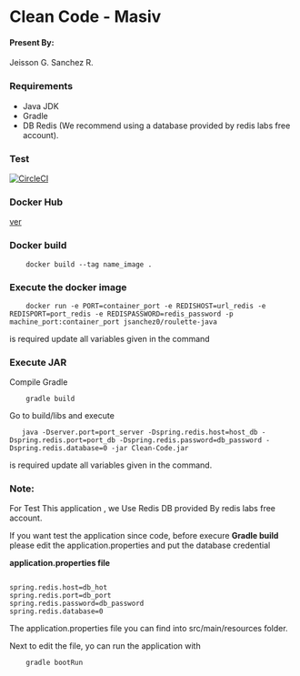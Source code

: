  # Clean Code - Masiv
 
 #### Present By:
 
 Jeisson G. Sanchez R. 
 
 
 ### Requirements
 
 - Java JDK
 - Gradle
 - DB Redis (We recommend using a database provided by redis labs free account).
 
 ### Test
 
 [![CircleCI](https://circleci.com/gh/JaySanchez0/Clean-Code.svg?style=svg)](https://circleci.com/gh/JaySanchez0/Clean-Code)
 


### Docker Hub

[ver](https://hub.docker.com/r/jsanchez0/roulette-java)


### Docker build

~~~
    docker build --tag name_image .
~~~

### Execute the docker image

~~~
    docker run -e PORT=container_port -e REDISHOST=url_redis -e REDISPORT=port_redis -e REDISPASSWORD=redis_password -p machine_port:container_port jsanchez0/roulette-java
~~~

is required update all variables given in the command

### Execute JAR
Compile Gradle
~~~
    gradle build
~~~
Go to build/libs and execute
~~~
   java -Dserver.port=port_server -Dspring.redis.host=host_db -Dspring.redis.port=port_db -Dspring.redis.password=db_password -Dspring.redis.database=0 -jar Clean-Code.jar 
~~~

is required update all variables given in the command.

### Note:

For Test This application , we Use Redis DB provided By redis labs free account.

If you want test the application since code, before execure <b>Gradle build</b> please edit the application.properties
and put the database credential

<b>application.properties file</b>
~~~

spring.redis.host=db_hot
spring.redis.port=db_port
spring.redis.password=db_password
spring.redis.database=0

~~~

The application.properties file you can find into src/main/resources folder.

Next to edit the file, yo can run the application with


~~~
    gradle bootRun
~~~

